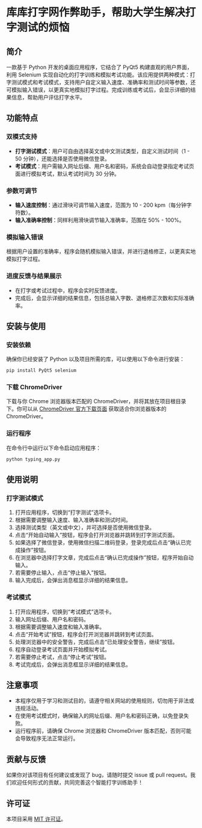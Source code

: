 # 库库打字网作弊助手，帮助大学生解决打字测试的烦恼

## 简介
一款基于 Python 开发的桌面应用程序，它结合了 PyQt5 构建直观的用户界面，利用 Selenium 实现自动化的打字训练和模拟考试功能。该应用提供两种模式：打字测试模式和考试模式，支持用户自定义输入速度、准确率和测试时间等参数，还可模拟输入错误，以更真实地模拟打字过程。完成训练或考试后，会显示详细的结果信息，帮助用户评估打字水平。

## 功能特点
### 双模式支持
- **打字测试模式**：用户可自由选择英文或中文测试类型，自定义测试时间（1 - 50 分钟），还能选择是否使用微信登录。
- **考试模式**：用户需输入网址后缀、用户名和密码，系统会自动登录指定考试页面进行模拟考试，默认考试时间为 30 分钟。

### 参数可调节
- **输入速度控制**：通过滑块可调节输入速度，范围为 10 - 200 kpm（每分钟字符数）。
- **输入准确率控制**：同样利用滑块调节输入准确率，范围在 50% - 100%。

### 模拟输入错误
根据用户设置的准确率，程序会随机模拟输入错误，并进行退格修正，以更真实地模拟打字过程。

### 进度反馈与结果展示
- 在打字或考试过程中，程序会实时反馈进度。
- 完成后，会显示详细的结果信息，包括总输入字数、退格修正次数和实际准确率。

## 安装与使用
### 安装依赖
确保你已经安装了 Python 以及项目所需的库，可以使用以下命令进行安装：
```bash
pip install PyQt5 selenium
```

### 下载 ChromeDriver
下载与你 Chrome 浏览器版本匹配的 ChromeDriver，并将其放在项目根目录下。你可以从 [ChromeDriver 官方下载页面](https://sites.google.com/chromium.org/driver/) 获取适合你浏览器版本的 ChromeDriver。

### 运行程序
在命令行中运行以下命令启动应用程序：
```bash
python typing_app.py
```

## 使用说明
### 打字测试模式
1. 打开应用程序，切换到“打字测试”选项卡。
2. 根据需要调整输入速度、输入准确率和测试时间。
3. 选择测试类型（英文或中文），并可选择是否使用微信登录。
4. 点击“开始自动输入”按钮，程序会打开浏览器并跳转到打字测试页面。
5. 如果选择了微信登录，使用微信扫描二维码登录，登录完成后点击“确认已完成操作”按钮。
6. 在浏览器中选择打字文章，完成后点击“确认已完成操作”按钮，程序开始自动输入。
7. 若需要停止输入，点击“停止输入”按钮。
8. 输入完成后，会弹出消息框显示详细的结果信息。

### 考试模式
1. 打开应用程序，切换到“考试模式”选项卡。
2. 输入网址后缀、用户名和密码。
3. 根据需要调整输入速度和输入准确率。
4. 点击“开始考试”按钮，程序会打开浏览器并跳转到考试页面。
5. 处理浏览器中的安全警告，完成后点击“已处理安全警告，继续”按钮。
6. 程序自动登录考试页面并开始模拟考试。
7. 若需要停止考试，点击“停止考试”按钮。
8. 考试完成后，会弹出消息框显示详细的结果信息。

## 注意事项
- 本程序仅用于学习和测试目的，请遵守相关网站的使用规则，切勿用于非法或违规活动。
- 在使用考试模式时，确保输入的网址后缀、用户名和密码正确，以免登录失败。
- 运行程序前，请确保 Chrome 浏览器和 ChromeDriver 版本匹配，否则可能会导致程序无法正常运行。

## 贡献与反馈
如果你对该项目有任何建议或发现了 bug，请随时提交 issue 或 pull request。我们欢迎任何形式的贡献，共同完善这个智能打字训练助手！

## 许可证
本项目采用 [MIT 许可证](LICENSE)。
